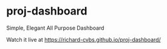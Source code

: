 # proj-dashboard
Simple, Elegant All Purpose Dashboard

Watch it live at https://richard-cvbs.github.io/proj-dashboard/
